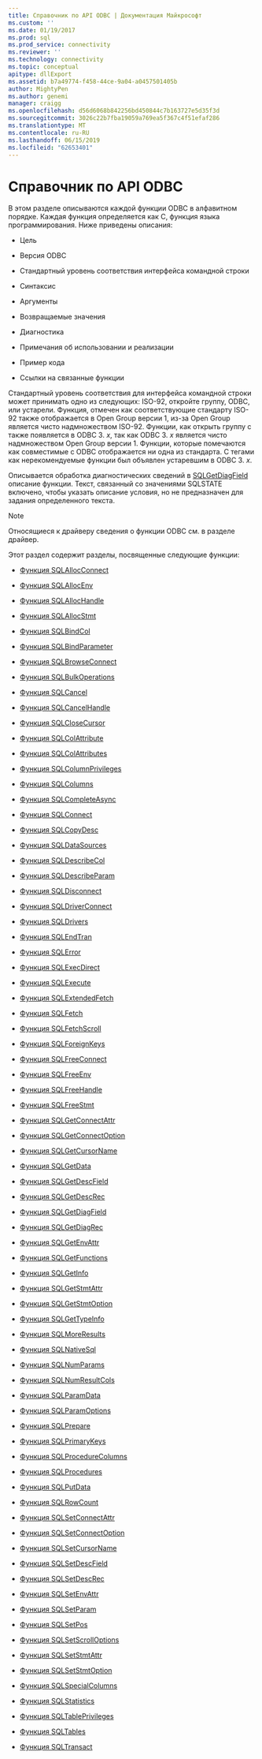 ```yaml
---
title: Справочник по API ODBC | Документация Майкрософт
ms.custom: ''
ms.date: 01/19/2017
ms.prod: sql
ms.prod_service: connectivity
ms.reviewer: ''
ms.technology: connectivity
ms.topic: conceptual
apitype: dllExport
ms.assetid: b7a49774-f458-44ce-9a04-a0457501405b
author: MightyPen
ms.author: genemi
manager: craigg
ms.openlocfilehash: d56d6068b842256bd450844c7b163727e5d35f3d
ms.sourcegitcommit: 3026c22b7fba19059a769ea5f367c4f51efaf286
ms.translationtype: MT
ms.contentlocale: ru-RU
ms.lasthandoff: 06/15/2019
ms.locfileid: "62653401"
---
```

# <a name="odbc-api-reference"></a>Справочник по API ODBC
В этом разделе описываются каждой функции ODBC в алфавитном порядке. Каждая функция определяется как C, функция языка программирования. Ниже приведены описания:  
  
-   Цель  
  
-   Версия ODBC  
  
-   Стандартный уровень соответствия интерфейса командной строки  
  
-   Синтаксис  
  
-   Аргументы  
  
-   Возвращаемые значения  
  
-   Диагностика  
  
-   Примечания об использовании и реализации  
  
-   Пример кода  
  
-   Ссылки на связанные функции  
  
 Стандартный уровень соответствия для интерфейса командной строки может принимать одно из следующих: ISO-92, откройте группу, ODBC, или устарели. Функция, отмечен как соответствующие стандарту ISO-92 также отображается в Open Group версии 1, из-за Open Group является чисто надмножеством ISO-92. Функции, как открыть группу с также появляется в ODBC 3. *x*, так как ODBC 3. *x* является чисто надмножеством Open Group версии 1. Функции, которые помечаются как совместимые с ODBC отображается ни одна из стандарта. С тегами как нерекомендуемые функции был объявлен устаревшим в ODBC 3. *x*.  
  
 Описывается обработка диагностических сведений в [SQLGetDiagField](../../../odbc/reference/syntax/sqlgetdiagfield-function.md) описание функции. Текст, связанный со значениями SQLSTATE включено, чтобы указать описание условия, но не предназначен для задания определенного текста.  
  
> [!NOTE]  
>  Относящиеся к драйверу сведения о функции ODBC см. в разделе драйвер.  
  
 Этот раздел содержит разделы, посвященные следующие функции:  
  
-   [Функция SQLAllocConnect](../../../odbc/reference/syntax/sqlallocconnect-function.md)  
  
-   [Функция SQLAllocEnv](../../../odbc/reference/syntax/sqlallocenv-function.md)  
  
-   [Функция SQLAllocHandle](../../../odbc/reference/syntax/sqlallochandle-function.md)  
  
-   [Функция SQLAllocStmt](../../../odbc/reference/syntax/sqlallocstmt-function.md)  
  
-   [Функция SQLBindCol](../../../odbc/reference/syntax/sqlbindcol-function.md)  
  
-   [Функция SQLBindParameter](../../../odbc/reference/syntax/sqlbindparameter-function.md)  
  
-   [Функция SQLBrowseConnect](../../../odbc/reference/syntax/sqlbrowseconnect-function.md)  
  
-   [Функция SQLBulkOperations](../../../odbc/reference/syntax/sqlbulkoperations-function.md)  
  
-   [Функция SQLCancel](../../../odbc/reference/syntax/sqlcancel-function.md)  
  
-   [Функция SQLCancelHandle](../../../odbc/reference/syntax/sqlcancelhandle-function.md)  
  
-   [Функция SQLCloseCursor](../../../odbc/reference/syntax/sqlclosecursor-function.md)  
  
-   [Функция SQLColAttribute](../../../odbc/reference/syntax/sqlcolattribute-function.md)  
  
-   [Функция SQLColAttributes](../../../odbc/reference/syntax/sqlcolattributes-function.md)  
  
-   [Функция SQLColumnPrivileges](../../../odbc/reference/syntax/sqlcolumnprivileges-function.md)  
  
-   [Функция SQLColumns](../../../odbc/reference/syntax/sqlcolumns-function.md)  
  
-   [Функция SQLCompleteAsync](../../../odbc/reference/syntax/sqlcompleteasync-function.md)  
  
-   [Функция SQLConnect](../../../odbc/reference/syntax/sqlconnect-function.md)  
  
-   [Функция SQLCopyDesc](../../../odbc/reference/syntax/sqlcopydesc-function.md)  
  
-   [Функция SQLDataSources](../../../odbc/reference/syntax/sqldatasources-function.md)  
  
-   [Функция SQLDescribeCol](../../../odbc/reference/syntax/sqldescribecol-function.md)  
  
-   [Функция SQLDescribeParam](../../../odbc/reference/syntax/sqldescribeparam-function.md)  
  
-   [Функция SQLDisconnect](../../../odbc/reference/syntax/sqldisconnect-function.md)  
  
-   [Функция SQLDriverConnect](../../../odbc/reference/syntax/sqldriverconnect-function.md)  
  
-   [Функция SQLDrivers](../../../odbc/reference/syntax/sqldrivers-function.md)  
  
-   [Функция SQLEndTran](../../../odbc/reference/syntax/sqlendtran-function.md)  
  
-   [Функция SQLError](../../../odbc/reference/syntax/sqlerror-function.md)  
  
-   [Функция SQLExecDirect](../../../odbc/reference/syntax/sqlexecdirect-function.md)  
  
-   [Функция SQLExecute](../../../odbc/reference/syntax/sqlexecute-function.md)  
  
-   [Функция SQLExtendedFetch](../../../odbc/reference/syntax/sqlextendedfetch-function.md)  
  
-   [Функция SQLFetch](../../../odbc/reference/syntax/sqlfetch-function.md)  
  
-   [Функция SQLFetchScroll](../../../odbc/reference/syntax/sqlfetchscroll-function.md)  
  
-   [Функция SQLForeignKeys](../../../odbc/reference/syntax/sqlforeignkeys-function.md)  
  
-   [Функция SQLFreeConnect](../../../odbc/reference/syntax/sqlfreeconnect-function.md)  
  
-   [Функция SQLFreeEnv](../../../odbc/reference/syntax/sqlfreeenv-function.md)  
  
-   [Функция SQLFreeHandle](../../../odbc/reference/syntax/sqlfreehandle-function.md)  
  
-   [Функция SQLFreeStmt](../../../odbc/reference/syntax/sqlfreestmt-function.md)  
  
-   [Функция SQLGetConnectAttr](../../../odbc/reference/syntax/sqlgetconnectattr-function.md)  
  
-   [Функция SQLGetConnectOption](../../../odbc/reference/syntax/sqlgetconnectoption-function.md)  
  
-   [Функция SQLGetCursorName](../../../odbc/reference/syntax/sqlgetcursorname-function.md)  
  
-   [Функция SQLGetData](../../../odbc/reference/syntax/sqlgetdata-function.md)  
  
-   [Функция SQLGetDescField](../../../odbc/reference/syntax/sqlgetdescfield-function.md)  
  
-   [Функция SQLGetDescRec](../../../odbc/reference/syntax/sqlgetdescrec-function.md)  
  
-   [Функция SQLGetDiagField](../../../odbc/reference/syntax/sqlgetdiagfield-function.md)  
  
-   [Функция SQLGetDiagRec](../../../odbc/reference/syntax/sqlgetdiagrec-function.md)  
  
-   [Функция SQLGetEnvAttr](../../../odbc/reference/syntax/sqlgetenvattr-function.md)  
  
-   [Функция SQLGetFunctions](../../../odbc/reference/syntax/sqlgetfunctions-function.md)  
  
-   [Функция SQLGetInfo](../../../odbc/reference/syntax/sqlgetinfo-function.md)  
  
-   [Функция SQLGetStmtAttr](../../../odbc/reference/syntax/sqlgetstmtattr-function.md)  
  
-   [Функция SQLGetStmtOption](../../../odbc/reference/syntax/sqlgetstmtoption-function.md)  
  
-   [Функция SQLGetTypeInfo](../../../odbc/reference/syntax/sqlgettypeinfo-function.md)  
  
-   [Функция SQLMoreResults](../../../odbc/reference/syntax/sqlmoreresults-function.md)  
  
-   [Функция SQLNativeSql](../../../odbc/reference/syntax/sqlnativesql-function.md)  
  
-   [Функция SQLNumParams](../../../odbc/reference/syntax/sqlnumparams-function.md)  
  
-   [Функция SQLNumResultCols](../../../odbc/reference/syntax/sqlnumresultcols-function.md)  
  
-   [Функция SQLParamData](../../../odbc/reference/syntax/sqlparamdata-function.md)  
  
-   [Функция SQLParamOptions](../../../odbc/reference/syntax/sqlparamoptions-function.md)  
  
-   [Функция SQLPrepare](../../../odbc/reference/syntax/sqlprepare-function.md)  
  
-   [Функция SQLPrimaryKeys](../../../odbc/reference/syntax/sqlprimarykeys-function.md)  
  
-   [Функция SQLProcedureColumns](../../../odbc/reference/syntax/sqlprocedurecolumns-function.md)  
  
-   [Функция SQLProcedures](../../../odbc/reference/syntax/sqlprocedures-function.md)  
  
-   [Функция SQLPutData](../../../odbc/reference/syntax/sqlputdata-function.md)  
  
-   [Функция SQLRowCount](../../../odbc/reference/syntax/sqlrowcount-function.md)  
  
-   [Функция SQLSetConnectAttr](../../../odbc/reference/syntax/sqlsetconnectattr-function.md)  
  
-   [Функция SQLSetConnectOption](../../../odbc/reference/syntax/sqlsetconnectoption-function.md)  
  
-   [Функция SQLSetCursorName](../../../odbc/reference/syntax/sqlsetcursorname-function.md)  
  
-   [Функция SQLSetDescField](../../../odbc/reference/syntax/sqlsetdescfield-function.md)  
  
-   [Функция SQLSetDescRec](../../../odbc/reference/syntax/sqlsetdescrec-function.md)  
  
-   [Функция SQLSetEnvAttr](../../../odbc/reference/syntax/sqlsetenvattr-function.md)  
  
-   [Функция SQLSetParam](../../../odbc/reference/syntax/sqlsetparam-function.md)  
  
-   [Функция SQLSetPos](../../../odbc/reference/syntax/sqlsetpos-function.md)  
  
-   [Функция SQLSetScrollOptions](../../../odbc/reference/syntax/sqlsetscrolloptions-function.md)  
  
-   [Функция SQLSetStmtAttr](../../../odbc/reference/syntax/sqlsetstmtattr-function.md)  
  
-   [Функция SQLSetStmtOption](../../../odbc/reference/syntax/sqlsetstmtoption-function.md)  
  
-   [Функция SQLSpecialColumns](../../../odbc/reference/syntax/sqlspecialcolumns-function.md)  
  
-   [Функция SQLStatistics](../../../odbc/reference/syntax/sqlstatistics-function.md)  
  
-   [Функция SQLTablePrivileges](../../../odbc/reference/syntax/sqltableprivileges-function.md)  
  
-   [Функция SQLTables](../../../odbc/reference/syntax/sqltables-function.md)  
  
-   [Функция SQLTransact](../../../odbc/reference/syntax/sqltransact-function.md)
